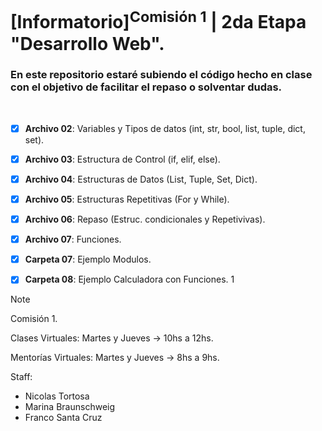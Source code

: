 # [Informatorio]<sup>Comisión 1</sup> | 2da Etapa "Desarrollo Web". 
### En este repositorio estaré subiendo el código hecho en clase con el objetivo de facilitar el repaso o solventar dudas.
‎ 
‎ 
- [x] **Archivo 02**: Variables y Tipos de datos (int, str, bool, list, tuple, dict, set).
- [x] **Archivo 03**: Estructura de Control (if, elif, else).
- [x] **Archivo 04**: Estructuras de Datos (List, Tuple, Set, Dict).
- [x] **Archivo 05**: Estructuras Repetitivas (For y While).
- [x] **Archivo 06**: Repaso (Estruc. condicionales y Repetivivas).
- [x] **Archivo 07**: Funciones.

- [x] **Carpeta 07**: Ejemplo Modulos.
- [x] **Carpeta 08**: Ejemplo Calculadora con Funciones.
1

> [!NOTE]
> Comisión 1.
>
> Clases Virtuales: Martes y Jueves -> 10hs a 12hs.
> 
> Mentorías Virtuales: Martes y Jueves -> 8hs a 9hs. 
>
>
> Staff: 
> - Nicolas Tortosa
> - Marina Braunschweig
> - Franco Santa Cruz
